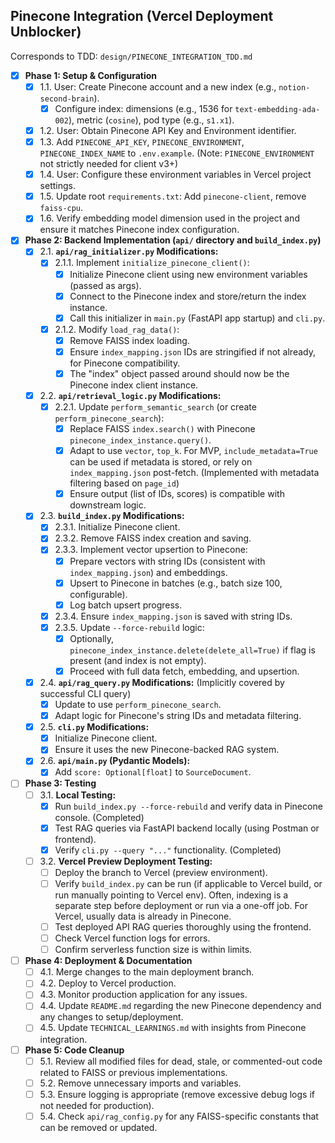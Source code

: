 ## Pinecone Integration (Vercel Deployment Unblocker)

Corresponds to TDD: `design/PINECONE_INTEGRATION_TDD.md`

- [x] **Phase 1: Setup & Configuration**
  - [x] 1.1. User: Create Pinecone account and a new index (e.g., `notion-second-brain`).
    - [x] Configure index: dimensions (e.g., 1536 for `text-embedding-ada-002`), metric (`cosine`), pod type (e.g., `s1.x1`).
  - [x] 1.2. User: Obtain Pinecone API Key and Environment identifier.
  - [x] 1.3. Add `PINECONE_API_KEY`, `PINECONE_ENVIRONMENT`, `PINECONE_INDEX_NAME` to `.env.example`. (Note: `PINECONE_ENVIRONMENT` not strictly needed for client v3+)
  - [x] 1.4. User: Configure these environment variables in Vercel project settings.
  - [x] 1.5. Update root `requirements.txt`: Add `pinecone-client`, remove `faiss-cpu`.
  - [x] 1.6. Verify embedding model dimension used in the project and ensure it matches Pinecone index configuration.

- [x] **Phase 2: Backend Implementation (`api/` directory and `build_index.py`)**
  - [x] 2.1. **`api/rag_initializer.py` Modifications:**
    - [x] 2.1.1. Implement `initialize_pinecone_client()`:
      - [x] Initialize Pinecone client using new environment variables (passed as args).
      - [x] Connect to the Pinecone index and store/return the index instance.
      - [x] Call this initializer in `main.py` (FastAPI app startup) and `cli.py`.
    - [x] 2.1.2. Modify `load_rag_data()`:
      - [x] Remove FAISS index loading.
      - [x] Ensure `index_mapping.json` IDs are stringified if not already, for Pinecone compatibility.
      - [x] The \"index\" object passed around should now be the Pinecone index client instance.
  - [x] 2.2. **`api/retrieval_logic.py` Modifications:**
    - [x] 2.2.1. Update `perform_semantic_search` (or create `perform_pinecone_search`):
      - [x] Replace FAISS `index.search()` with Pinecone `pinecone_index_instance.query()`.
      - [x] Adapt to use `vector`, `top_k`. For MVP, `include_metadata=True` can be used if metadata is stored, or rely on `index_mapping.json` post-fetch. (Implemented with metadata filtering based on `page_id`)
      - [x] Ensure output (list of IDs, scores) is compatible with downstream logic.
  - [x] 2.3. **`build_index.py` Modifications:**
    - [x] 2.3.1. Initialize Pinecone client.
    - [x] 2.3.2. Remove FAISS index creation and saving.
    - [x] 2.3.3. Implement vector upsertion to Pinecone:
      - [x] Prepare vectors with string IDs (consistent with `index_mapping.json`) and embeddings.
      - [x] Upsert to Pinecone in batches (e.g., batch size 100, configurable).
      - [x] Log batch upsert progress.
    - [x] 2.3.4. Ensure `index_mapping.json` is saved with string IDs.
    - [x] 2.3.5. Update `--force-rebuild` logic:
      - [x] Optionally, `pinecone_index_instance.delete(delete_all=True)` if flag is present (and index is not empty).
      - [x] Proceed with full data fetch, embedding, and upsertion.
  - [x] 2.4. **`api/rag_query.py` Modifications:** (Implicitly covered by successful CLI query)
    - [x] Update to use `perform_pinecone_search`.
    - [x] Adapt logic for Pinecone's string IDs and metadata filtering.
  - [x] 2.5. **`cli.py` Modifications:**
    - [x] Initialize Pinecone client.
    - [x] Ensure it uses the new Pinecone-backed RAG system.
  - [x] 2.6. **`api/main.py` (Pydantic Models):**
    - [x] Add `score: Optional[float]` to `SourceDocument`.

- [ ] **Phase 3: Testing**
  - [ ] 3.1. **Local Testing:**
    - [x] Run `build_index.py --force-rebuild` and verify data in Pinecone console. (Completed)
    - [x] Test RAG queries via FastAPI backend locally (using Postman or frontend).
    - [x] Verify `cli.py --query "..."` functionality. (Completed)
  - [ ] 3.2. **Vercel Preview Deployment Testing:**
    - [ ] Deploy the branch to Vercel (preview environment).
    - [ ] Verify `build_index.py` can be run (if applicable to Vercel build, or run manually pointing to Vercel env). Often, indexing is a separate step before deployment or run via a one-off job. For Vercel, usually data is already in Pinecone.
    - [ ] Test deployed API RAG queries thoroughly using the frontend.
    - [ ] Check Vercel function logs for errors.
    - [ ] Confirm serverless function size is within limits.

- [ ] **Phase 4: Deployment & Documentation**
  - [ ] 4.1. Merge changes to the main deployment branch.
  - [ ] 4.2. Deploy to Vercel production.
  - [ ] 4.3. Monitor production application for any issues.
  - [ ] 4.4. Update `README.md` regarding the new Pinecone dependency and any changes to setup/deployment.
  - [ ] 4.5. Update `TECHNICAL_LEARNINGS.md` with insights from Pinecone integration.

- [ ] **Phase 5: Code Cleanup**
  - [ ] 5.1. Review all modified files for dead, stale, or commented-out code related to FAISS or previous implementations.
  - [ ] 5.2. Remove unnecessary imports and variables.
  - [ ] 5.3. Ensure logging is appropriate (remove excessive debug logs if not needed for production).
  - [ ] 5.4. Check `api/rag_config.py` for any FAISS-specific constants that can be removed or updated. 